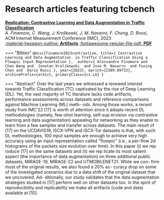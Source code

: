 # Research articles featuring tcbench

[__Replication: Contrastive Learning and Data Augmentation in Traffic Classification__](/papers/imc23)
<br>
*A. Finamore, C. Wang, J. Krolikowki, J. M. Navarro, F. Cheng, D. Rossi*, 
<br> ACM Internet Measurement Conference (IMC), 2023
<br> [:material-hexagon-outline: __Artifacts__](/papers/imc23/artifacts) [:fontawesome-regular-file-pdf: __PDF__](https://arxiv.org/pdf/2309.09733)

=== "Bibtex"
    ```
    @misc{finamore2023contrastive,
      title={
        Contrastive Learning and Data Augmentation 
        in Traffic Classification Using a 
        Flowpic Input Representation
      }, 
      author={
        Alessandro Finamore and 
        Chao Wang and 
        Jonatan Krolikowski 
        and Jose M. Navarro 
        and Fuxing Chen and 
        Dario Rossi
      },
      year={2023},
      eprint={2309.09733},
      archivePrefix={arXiv},
      primaryClass={cs.LG}
    }
    ```

=== "Abstract"
    Over the last years we witnessed a renewed interest towards
    Traffic Classification (TC) captivated by the rise of Deep
    Learning (DL). Yet, the vast majority of TC literature lacks
    code artifacts, performance assessments across datasets and
    reference comparisons against Machine Learning (ML) meth-
    ods. Among those works, a recent study from IMC'22 [17] is
    worth of attention since it adopts recent DL methodologies
    (namely, few-shot learning, self-sup ervision via contrastive
    learning and data augmentation) appealing for networking as
    they enable to learn from a few samples and transfer across
    datasets. The main result of [17] on the UCDAVIS19, ISCX-VPN
    and ISCX-Tor datasets is that, with such DL methodologies,
    100 input samples are enough to achieve very high accuracy
    using an input representation called "flowpic" (i.e., a per-flow
    2d histograms of the packets size evolution over time).
    In this paper (i) we rep roduce [17] on the same datasets
    and (ii) we rep licate its most salient aspect (the importance
    of data augmentation) on three additional public datasets,
    MIRAGE-19, MIRAGE-22 and UTMOBILENET21. While we con-
    firm most of the original results, we also found a 20% ac-
    curacy drop on some of the investigated scenarios due to
    a data shift of the original dataset that we uncovered. Ad-
    ditionally, our study validates that the data augmentation
    strategies studied in [17] perform well on other datasets too.
    In the spirit of reproducibility and replicability we make all
    artifacts (code and data) available at [10].
